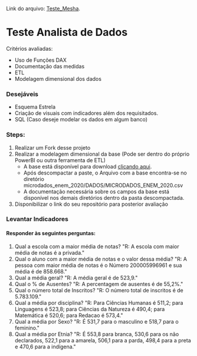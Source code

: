 
Link do arquivo: [Teste_Mesha](https://drive.google.com/file/d/1PB09W317-ihcYBVG4we22pOJiEpp437s/view?usp=sharing).

# Teste Analista de Dados
Critérios avaliadas:
- Uso de Funções DAX
- Documentação das medidas
- ETL
- Modelagem dimensional dos dados

### Desejáveis
- Esquema Estrela
- Criação de visuais com indicadores além dos requisitados.
- SQL (Caso deseje modelar os dados em algum banco)


### Steps:

1. Realizar um Fork desse projeto
2. Realizar a modelagem dimensional da base (Pode ser dentro do próprio PowerBI ou outra ferramenta de ETL)
    - A base está disponível para download [clicando aqui](https://download.inep.gov.br/microdados/microdados_enem_2020.zip).
    - Após descompactar a paste, o Arquivo com a base encontra-se no diretório microdados_enem_2020/DADOS/MICRODADOS_ENEM_2020.csv
    - A documentação necessária sobre os campos da base está disponível nos demais diretórios dentro da pasta descompactada.
3. Disponibilizar o link do seu repositório para posterior avaliação


### Levantar Indicadores
#### Responder às seguintes perguntas:
1. Qual a escola com a maior média de notas?
"R: A escola com maior média de notas é a privada."
2. Qual o aluno com a maior média de notas e o valor dessa média?
"R: A pessoa com maior média de notas é o Número 200005996961 e sua média é de 858.668."
3. Qual a média geral?
"R: A média geral é de 523,9."
4. Qual o % de Ausentes?
"R: A percentagem de ausentes é de 55,2%."
5. Qual o número total de Inscritos?
"R: O número total de inscritos é de 5.783.109."
6. Qual a média por disciplina?
"R: Para Ciências Humanas é 511,2; para Linguagens é 523,8; para Ciências da Natureza é 490,4; para Matemática é 520,6; para Redacao é 573,4."
7. Qual a média por Sexo?
"R: É 531,7 para o masculino e 518,7 para o feminino."
8. Qual a média por Etnia?
"R: É 553,8 para branca, 530,6 para os não declarados, 522,1 para a amarela, 506,1 para a parda, 498,4 para a preta e 470,6 para a indígena."
